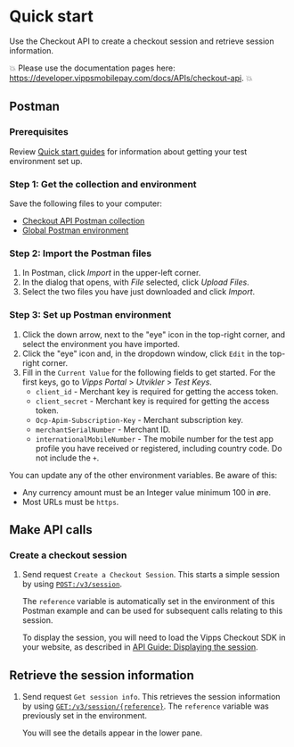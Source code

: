 <!-- START_METADATA
---
title: Quick start for the Checkout API
sidebar_label: Quick start
sidebar_position: 5
description: Quick start guide for the using the Checkout API with Postman.
pagination_next: null
pagination_prev: null
---
END_METADATA -->

# Quick start

Use the Checkout API to create a checkout session and retrieve session information.

<!-- START_COMMENT -->

💥 Please use the documentation pages here: <https://developer.vippsmobilepay.com/docs/APIs/checkout-api>. 💥

<!-- END_COMMENT -->

## Postman

### Prerequisites

Review
[Quick start guides](https://developer.vippsmobilepay.com/docs/vipps-developers/quick-start-guides) for information about getting your test environment set up.

### Step 1: Get the collection and environment

Save the following files to your computer:

* [Checkout API Postman collection](/tools/vipps-checkout-api-postman-collection.json)
* [Global Postman environment](https://raw.githubusercontent.com/vippsas/vipps-developers/master/tools/vipps-api-global-postman-environment.json)

### Step 2: Import the Postman files

1. In Postman, click *Import* in the upper-left corner.
1. In the dialog that opens, with *File* selected, click *Upload Files*.
1. Select the two files you have just downloaded and click *Import*.

### Step 3: Set up Postman environment

1. Click the down arrow, next to the "eye" icon in the top-right corner, and select the environment you have imported.
1. Click the "eye" icon and, in the dropdown window, click `Edit` in the top-right corner.
1. Fill in the `Current Value` for the following fields to get started. For the first keys, go to *Vipps Portal* > *Utvikler* > *Test Keys*.
   * `client_id` - Merchant key is required for getting the access token.
   * `client_secret` - Merchant key is required for getting the access token.
   * `Ocp-Apim-Subscription-Key` - Merchant subscription key.
   * `merchantSerialNumber` - Merchant ID.
   * `internationalMobileNumber` - The mobile number for the test app profile you have received or registered, including country code. Do not include the `+`.

You can update any of the other environment variables. Be aware of this:

* Any currency amount must be an Integer value minimum 100 in øre.
* Most URLs must be `https`.

## Make API calls

### Create a checkout session

1. Send request `Create a Checkout Session`. This starts a simple session by using
   [`POST:/v3/session`](https://developer.vippsmobilepay.com/api/checkout#tag/Session/paths/~1v3~1session/post).

   The `reference` variable is automatically set in the environment
   of this Postman example and can be used for subsequent calls relating to this session.

   To display the session, you will need to load the Vipps Checkout SDK in your website, as described in
   [API Guide: Displaying the session](vipps-checkout-api.md#step-2-displaying-the-session).

## Retrieve the session information

1. Send request `Get session info`. This retrieves the session information by using
   [`GET:/v3/session/{reference}`](https://developer.vippsmobilepay.com/api/checkout#tag/Session/paths/~1v3~1session~1%7Breference%7D/get).
   The `reference` variable was previously set in the environment.

   You will see the details appear in the lower pane.
